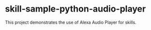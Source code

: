 # skill-sample-python-audio-player
This project demonstrates the use of Alexa Audio Player for skills.
